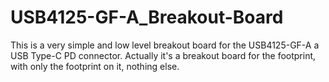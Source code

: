 # USB4125-GF-A_Breakout-Board
This is a very simple and low level breakout board for the USB4125-GF-A a USB Type-C PD connector. Actually it's a breakout board for the footprint, with only the footprint on it, nothing else.
